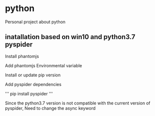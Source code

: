 # python
Personal project about python

## inatallation based on win10 and python3.7 pyspider

Install phantomjs

Add phantomjs Environmental variable

Install or update pip version

Add pyspider dependencies

'''
pip install pyspider
'''

Since the python3.7 version is not compatible with the current version of pyspider,
Need to change the async keyword
